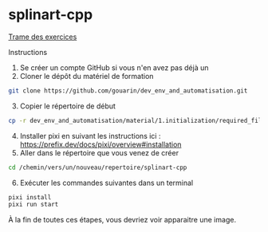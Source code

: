 # splinart-cpp


[Trame des exercices](https://gouarin.github.io/dev_env_and_automatisation/)

Instructions

1. Se créer un compte GitHub si vous n'en avez pas déjà un
2. Cloner le dépôt du matériel de formation

```bash
git clone https://github.com/gouarin/dev_env_and_automatisation.git
```

3. Copier le répertoire de début

```bash
cp -r dev_env_and_automatisation/material/1.initialization/required_files /chemin/vers/un/nouveau/repertoire/splinart-cpp
```

4. Installer pixi en suivant les instructions ici : https://prefix.dev/docs/pixi/overview#installation
5. Aller dans le répertoire que vous venez de créer

```bash
cd /chemin/vers/un/nouveau/repertoire/splinart-cpp
```

6. Exécuter les commandes suivantes dans un terminal

```bash
pixi install
pixi run start
```

À la fin de toutes ces étapes, vous devriez voir apparaitre une image.
